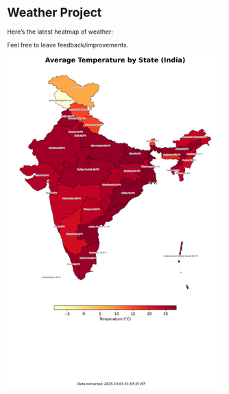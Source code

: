 # Weather Project

Here’s the latest heatmap of weather:

Feel free to leave feedback/improvements.

![India Heatmap](docs/assets/india_heatmap.png?v=DC3235)
